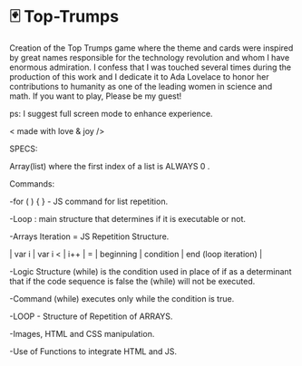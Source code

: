 # 🃏 Top-Trumps
Creation of the Top Trumps game where the theme and cards were inspired by great names responsible for the technology revolution and whom I have enormous admiration. I confess that I was touched several times during the production of this work and I dedicate it to Ada Lovelace to honor her contributions to humanity as one of the leading women in science and math.
If you want to play, Please be my guest!

ps: I suggest full screen mode to enhance experience.

< made with love & joy />


SPECS:

Array(list) where the first index of a list is ALWAYS 0 .

Commands:

-for ( ) { } - JS command for list repetition.

-Loop : main structure that determines if it is executable or not.

-Arrays Iteration = JS Repetition Structure.

| var i | var i < | i++ | = | beginning | condition | end (loop iteration) |

-Logic Structure (while) is the condition used in place of if as a determinant that if the code sequence is false the (while) will not be executed.

-Command (while) executes only while the condition is true.

-LOOP - Structure of Repetition of ARRAYS.

-Images, HTML and CSS manipulation.

-Use of Functions to integrate HTML and JS.
